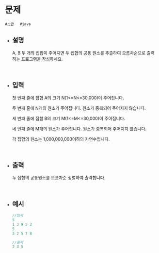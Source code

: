 # 문제

```#초급```&nbsp;&nbsp;&nbsp;&nbsp;&nbsp;```#java```

- ## 설명
        
    A, B 두 개의 집합이 주어지면 두 집합의 공통 원소를 추출하여 오름차순으로 출력하는 프로그램을 작성하세요.

<br/>
        
- ## 입력
        
    첫 번째 줄에 집합 A의 크기 N(1<=N<=30,000)이 주어집니다.

    두 번째 줄에 N개의 원소가 주어집니다. 원소가 중복되어 주어지지 않습니다.

    세 번째 줄에 집합 B의 크기 M(1<=M<=30,000)이 주어집니다.

    네 번째 줄에 M개의 원소가 주어집니다. 원소가 중복되어 주어지지 않습니다.

    각 집합의 원소는 1,000,000,000이하의 자연수입니다.
    
<br/>

- ## 출력
        
    두 집합의 공통원소를 오름차순 정렬하여 출력합니다.

<br/>
        
- ## 예시

    ```java
    //입력
    5
    1 3 9 5 2
    5
    3 2 5 7 8

    ```
    ```java
    //출력
    2 3 5
    ```
